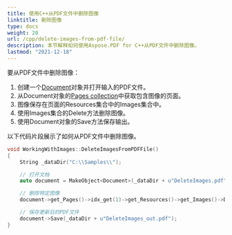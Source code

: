 ```yaml
---
title: 使用C++从PDF文件中删除图像
linktitle: 删除图像
type: docs
weight: 20
url: /cpp/delete-images-from-pdf-file/
description: 本节解释如何使用Aspose.PDF for C++从PDF文件中删除图像。
lastmod: "2021-12-18"
---
```


要从PDF文件中删除图像：

1. 创建一个[Document](https://reference.aspose.com/pdf/cpp/class/aspose.pdf.document)对象并打开输入的PDF文件。
1. 从Document对象的[Pages collection](https://reference.aspose.com/pdf/cpp/class/aspose.pdf.page_collection)中获取包含图像的页面。
1. 图像保存在页面的Resources集合中的Images集合中。
1. 使用Images集合的Delete方法删除图像。
1. 使用Document对象的Save方法保存输出。

以下代码片段展示了如何从PDF文件中删除图像。

```cpp
void WorkingWithImages::DeleteImagesFromPDFFile()
{
    String _dataDir("C:\\Samples\\");

    // 打开文档
    auto document = MakeObject<Document>(_dataDir + u"DeleteImages.pdf");

    // 删除特定图像
    document->get_Pages()->idx_get(1)->get_Resources()->get_Images()->Delete(1);

    // 保存更新后的PDF文件
    document->Save(_dataDir + u"DeleteImages_out.pdf");
}
```